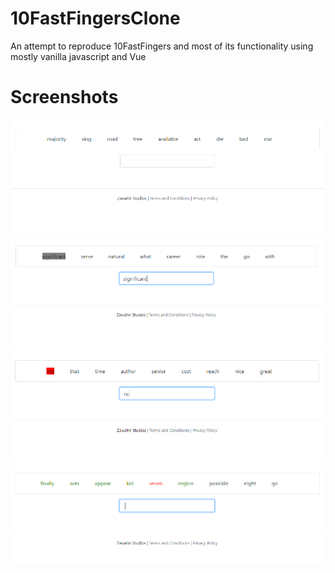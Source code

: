 # 10FastFingersClone
An attempt to reproduce 10FastFingers and most of its functionality using mostly vanilla javascript and Vue

# Screenshots
![pic](./images/capture1.png)
![pic](./images/capture2.png)
![pic](./images/capture3.png)
![pic](./images/capture4.png)
